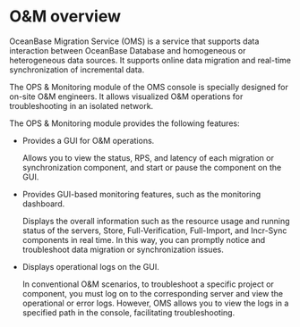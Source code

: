 # O&M overview

OceanBase Migration Service (OMS) is a service that supports data interaction between OceanBase Database and homogeneous or heterogeneous data sources. It supports online data migration and real-time synchronization of incremental data.

The OPS & Monitoring module of the OMS console is specially designed for on-site O&M engineers. It allows visualized O&M operations for troubleshooting in an isolated network.

The OPS & Monitoring module provides the following features:

* Provides a GUI for O&M operations.

   Allows you to view the status, RPS, and latency of each migration or synchronization component, and start or pause the component on the GUI.

* Provides GUI-based monitoring features, such as the monitoring dashboard.

   Displays the overall information such as the resource usage and running status of the servers, Store, Full-Verification, Full-Import, and Incr-Sync components in real time. In this way, you can promptly notice and troubleshoot data migration or synchronization issues.

* Displays operational logs on the GUI.

   In conventional O&M scenarios, to troubleshoot a specific project or component, you must log on to the corresponding server and view the operational or error logs. However, OMS allows you to view the logs in a specified path in the console, facilitating troubleshooting.
